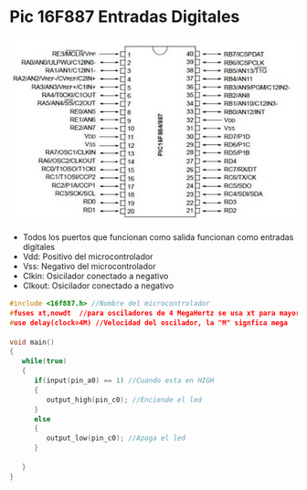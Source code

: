 # Pic 16F887 Entradas Digitales

<img src="https://github.com/IDiegoUlises/Pic-Entradas-Digitales/blob/main/Images/16f887-Pic.png"  />

* Todos los puertos que funcionan como salida funcionan como entradas digitales
* Vdd: Positivo del microcontrolador
* Vss: Negativo del microcontrolador
* Clkin: Osicilador conectado a negativo
* Clkout: Osicilador conectado a negativo

```c
#include <16f887.h> //Nombre del microcontrolador
#fuses xt,nowdt  //para osciladores de 4 MegaHertz se usa xt para mayores usa hs
#use delay(clock=4M) //Velocidad del oscilador, la "M" signfica mega

void main()
{
   while(true)
   {
      if(input(pin_a0) == 1) //Cuando esta en HIGH
      {
         output_high(pin_c0); //Enciende el led
      }
      else
      {
         output_low(pin_c0); //Apaga el led
      }
      
   }
}
```
